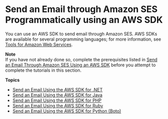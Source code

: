# Send an Email through Amazon SES Programmatically using an AWS SDK<a name="send-an-email-using-sdk-programmatically"></a>

You can use an AWS SDK to send email through Amazon SES\. AWS SDKs are available for several programming languages; for more information, see [Tools for Amazon Web Services](https://aws.amazon.com/tools/#sdk)\.

**Note**  
If you have not already done so, complete the prerequisites listed in [Send an Email Through Amazon SES Using an AWS SDK](send-an-email-using-sdk.md) before you attempt to complete the tutorials in this section\.

**Topics**
+ [Send an Email Using the AWS SDK for \.NET](send-using-sdk-net.md)
+ [Send an Email Using the AWS SDK for Java](send-using-sdk-java.md)
+ [Send an Email Using the AWS SDK for PHP](send-using-sdk-php.md)
+ [Send an Email Using the AWS SDK for Ruby](send-using-sdk-ruby.md)
+ [Send an Email Using the AWS SDK for Python \(Boto\)](send-using-sdk-python.md)